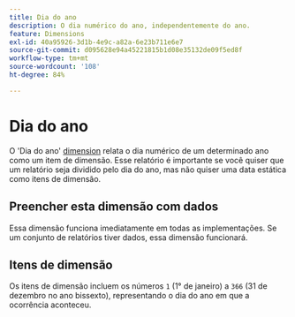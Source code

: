 ```yaml
---
title: Dia do ano
description: O dia numérico do ano, independentemente do ano.
feature: Dimensions
exl-id: 40a95926-3d1b-4e9c-a82a-6e23b711e6e7
source-git-commit: d095628e94a45221815b1d08e35132de09f5ed8f
workflow-type: tm+mt
source-wordcount: '108'
ht-degree: 84%

---
```


# Dia do ano

O &#39;Dia do ano&#39; [dimension](overview.md) relata o dia numérico de um determinado ano como um item de dimensão. Esse relatório é importante se você quiser que um relatório seja dividido pelo dia do ano, mas não quiser uma data estática como itens de dimensão.

## Preencher esta dimensão com dados

Essa dimensão funciona imediatamente em todas as implementações. Se um conjunto de relatórios tiver dados, essa dimensão funcionará.

## Itens de dimensão

Os itens de dimensão incluem os números `1` (1° de janeiro) a `366` (31 de dezembro no ano bissexto), representando o dia do ano em que a ocorrência aconteceu.

